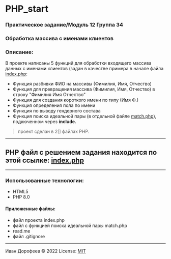 # PHP_start 
### Практическое задание/Модуль 12 Группа 34
### Обработка массива с именами клиентов
### Описание:
В проекте написаны 5 функций для обработки входящего массива данных с именами клиентов
(задан в качестве примера в начале файла [index.php](/modul12_dz_fio/index.php):
+ Функция разбивки ФИО на массивы (Фимилия, Имя, Отчество)
+ Функция для превращения массива (Фимилия, Имя, Отчество) в строку "Фимилия Имя Отчество"
+ Функция для создания короткого имени по типу (Имя Ф.)
+ Функция определения пола по имени
+ Функция по выводу гендерного состава
+ Функция поиска идеальной пары (в отдельной файле [match.php](/modul12_dz_fio/match.php)), подкюченном через **include.**

> проект сделан в 2[] файлах PHP.


---


## PHP файл c решением задания находится по этой ссылке: [index.php](/modul12_dz_fio/index.php)



---
### Использованные технологии:
+ HTML5
+ PHP 8.0


#### Приложенные файлы:
+ файл проекта index.php
+ файл с функцией поиска идеальной пары match.php
+ read.me
+ файл .gitignore




---
Иван Дорофеев &copy; 2022
License: [MIT](https://mit-license.org/)



